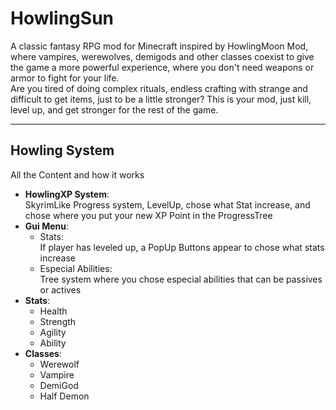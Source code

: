 # HowlingSun
A classic fantasy RPG mod for Minecraft inspired by HowlingMoon Mod, where vampires, werewolves, demigods and other classes coexist to give the game a more powerful experience, where you don't need weapons or armor to fight for your life.  
Are you tired of doing complex rituals, endless crafting with strange and difficult to get items, just to be a little stronger? This is your mod, just kill, level up, and get stronger for the rest of the game.
***

## Howling System
All the Content and how it works  
- **HowlingXP System**:  
SkyrimLike Progress system, LevelUp, chose what Stat increase, and  chose where you put your new XP Point in the ProgressTree  
- **Gui Menu**:  
  * Stats:  
If player has leveled up, a PopUp Buttons appear to chose what stats increase     
  * Especial Abilities:  
Tree system where you chose especial abilities that can be passives or actives
- **Stats**:  
  * Health  
  * Strength  
  * Agility  
  * Ability  
- **Classes**:  
  * Werewolf  
  * Vampire  
  * DemiGod  
  * Half Demon
